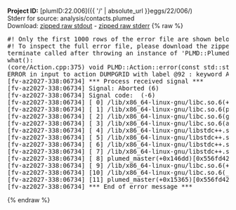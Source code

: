 **Project ID:** [plumID:22.006]({{ '/' | absolute_url }}eggs/22/006/)  
Stderr for source:  analysis/contacts.plumed   
Download: [zipped raw stdout](contacts.plumed.plumed_master.stdout.txt.zip) - [zipped raw stderr](contacts.plumed.plumed_master.stderr.txt.zip) 
{% raw %}
<pre>
#! Only the first 1000 rows of the error file are shown below
#! To inspect the full error file, please download the zipped raw stderr file above
terminate called after throwing an instance of 'PLMD::Plumed::ExceptionError'
what():
(core/Action.cpp:375) void PLMD::Action::error(const std::string&) const
ERROR in input to action DUMPGRID with label @92 : keyword ARG is compulsory for this action
[fv-az2027-338:06734] *** Process received signal ***
[fv-az2027-338:06734] Signal: Aborted (6)
[fv-az2027-338:06734] Signal code:  (-6)
[fv-az2027-338:06734] [ 0] /lib/x86_64-linux-gnu/libc.so.6(+0x45330)[0x7f292e045330]
[fv-az2027-338:06734] [ 1] /lib/x86_64-linux-gnu/libc.so.6(pthread_kill+0x11c)[0x7f292e09eb2c]
[fv-az2027-338:06734] [ 2] /lib/x86_64-linux-gnu/libc.so.6(gsignal+0x1e)[0x7f292e04527e]
[fv-az2027-338:06734] [ 3] /lib/x86_64-linux-gnu/libc.so.6(abort+0xdf)[0x7f292e0288ff]
[fv-az2027-338:06734] [ 4] /lib/x86_64-linux-gnu/libstdc++.so.6(+0xa5ff5)[0x7f292e4a5ff5]
[fv-az2027-338:06734] [ 5] /lib/x86_64-linux-gnu/libstdc++.so.6(+0xbb0da)[0x7f292e4bb0da]
[fv-az2027-338:06734] [ 6] /lib/x86_64-linux-gnu/libstdc++.so.6(_ZSt10unexpectedv+0x0)[0x7f292e4a5a55]
[fv-az2027-338:06734] [ 7] /lib/x86_64-linux-gnu/libstdc++.so.6(+0xa5a6f)[0x7f292e4a5a6f]
[fv-az2027-338:06734] [ 8] plumed_master(+0x146dd)[0x556fd42646dd]
[fv-az2027-338:06734] [ 9] /lib/x86_64-linux-gnu/libc.so.6(+0x2a1ca)[0x7f292e02a1ca]
[fv-az2027-338:06734] [10] /lib/x86_64-linux-gnu/libc.so.6(__libc_start_main+0x8b)[0x7f292e02a28b]
[fv-az2027-338:06734] [11] plumed_master(+0x15365)[0x556fd4265365]
[fv-az2027-338:06734] *** End of error message ***
</pre>
{% endraw %}

